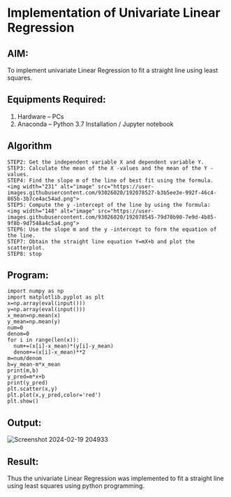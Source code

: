 # Implementation of Univariate Linear Regression
## AIM:
To implement univariate Linear Regression to fit a straight line using least squares.

## Equipments Required:
1. Hardware – PCs
2. Anaconda – Python 3.7 Installation / Jupyter notebook

## Algorithm
```STEP1: start
STEP2: Get the independent variable X and dependent variable Y.
STEP3: Calculate the mean of the X -values and the mean of the Y -values.
STEP4: Find the slope m of the line of best fit using the formula. 
<img width="231" alt="image" src="https://user-images.githubusercontent.com/93026020/192078527-b3b5ee3e-992f-46c4-865b-3b7ce4ac54ad.png">
STEP5: Compute the y -intercept of the line by using the formula:
<img width="148" alt="image" src="https://user-images.githubusercontent.com/93026020/192078545-79d70b90-7e9d-4b85-9f8b-9d7548a4c5a4.png">
STEP6: Use the slope m and the y -intercept to form the equation of the line.
STEP7: Obtain the straight line equation Y=mX+b and plot the scatterplot.
STEP8: stop
```
## Program:
```
import numpy as np
import matplotlib.pyplot as plt
x=np.array(eval(input()))
y=np.array(eval(input()))
x_mean=np.mean(x)
y_mean=np.mean(y)
num=0
denom=0
for i in range(len(x)):
  num+=(x[i]-x_mean)*(y[i]-y_mean)
  denom+=(x[i]-x_mean)**2
m=num/denom
b=y_mean-m*x_mean
print(m,b)
y_pred=m*x+b
print(y_pred)
plt.scatter(x,y)
plt.plot(x,y_pred,color='red')
plt.show()
```



## Output:
![Screenshot 2024-02-19 204933](https://github.com/SanjayK2006/Find-the-best-fit-line-using-Least-Squares-Method/assets/144979178/318a8b0a-ca8a-4c9d-911b-1fa2b7d54b1e)





## Result:
Thus the univariate Linear Regression was implemented to fit a straight line using least squares using python programming.
